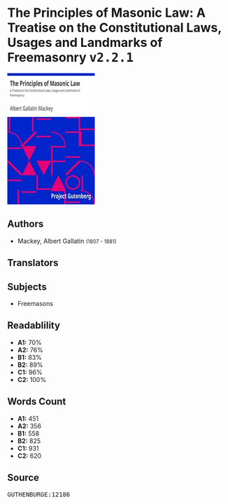 # The Principles of Masonic Law: A Treatise on the Constitutional Laws, Usages and Landmarks of Freemasonry <kbd>v2.2.1</kbd>

![](./cover.medium.jpg "")

## Authors


 - Mackey, Albert Gallatin <small>(1807 - 1881)</small>

## Translators



## Subjects


 - Freemasons

## Readablility


 - **A1:** 70%
 - **A2:** 76%
 - **B1:** 83%
 - **B2:** 89%
 - **C1:** 96%
 - **C2:** 100%

## Words Count


 - **A1:** 451
 - **A2:** 356
 - **B1:** 558
 - **B2:** 825
 - **C1:** 931
 - **C2:** 620

## Source


<kbd>GUTHENBURGE:12186</kbd>
